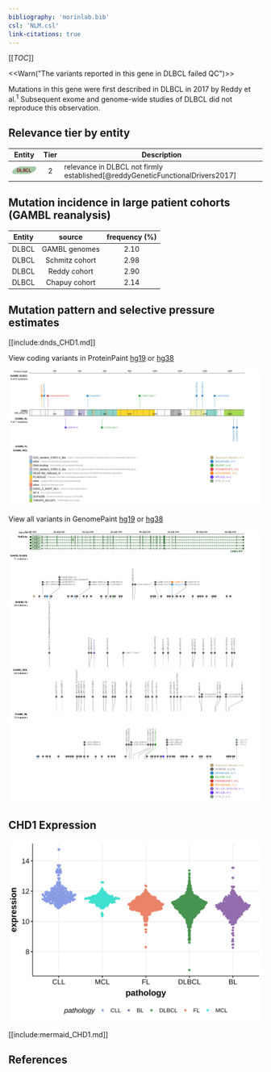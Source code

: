 ```yaml
---
bibliography: 'morinlab.bib'
csl: 'NLM.csl'
link-citations: true
---
```

[[_TOC_]]

<<Warn("The variants reported in this gene in DLBCL failed QC")>>

Mutations in this gene were first described in DLBCL in 2017 by Reddy et al.<sup>1</sup> Subsequent exome and genome-wide studies of DLBCL did not reproduce this observation. 


## Relevance tier by entity

|Entity|Tier|Description                              |
|:------:|:----:|-----------------------------------------|
|![DLBCL](images/icons/DLBCL_tier2.png) |2   |relevance in DLBCL not firmly established[@reddyGeneticFunctionalDrivers2017]|

## Mutation incidence in large patient cohorts (GAMBL reanalysis)

|Entity|source        |frequency (%)|
|:------:|:--------------:|:-------------:|
|DLBCL |GAMBL genomes |2.10         |
|DLBCL |Schmitz cohort|2.98         |
|DLBCL |Reddy cohort  |2.90         |
|DLBCL |Chapuy cohort |2.14         |

## Mutation pattern and selective pressure estimates

[[include:dnds_CHD1.md]]


View coding variants in ProteinPaint [hg19](https://morinlab.github.io/LLMPP/GAMBL/CHD1_protein.html)  or [hg38](https://morinlab.github.io/LLMPP/GAMBL/CHD1_protein_hg38.html)

![](images/proteinpaint/CHD1_NM_001270.svg)

View all variants in GenomePaint [hg19](https://morinlab.github.io/LLMPP/GAMBL/CHD1.html)  or [hg38](https://morinlab.github.io/LLMPP/GAMBL/CHD1_hg38.html)

![](images/proteinpaint/CHD1.svg)

## CHD1 Expression
![](images/gene_expression/CHD1_by_pathology.svg)

[[include:mermaid_CHD1.md]]

## References



<!-- ORIGIN: reddyGeneticFunctionalDrivers2017 -->
<!-- DLBCL: reddyGeneticFunctionalDrivers2017 -->
